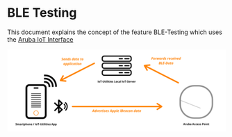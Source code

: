 # BLE Testing

This document explains the concept of the feature BLE-Testing which uses the [Aruba IoT Interface](./)

![Concept of BLE-Testing](https://github.com/FluegelsApps/iot-utilities/raw/documentation-dev/docs/images/ble_testing_graphic.png)
